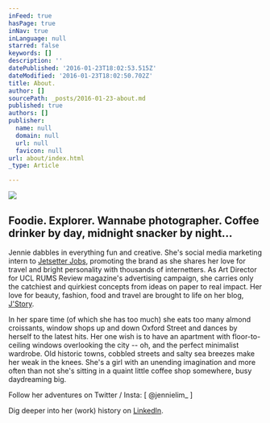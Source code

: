 ```yaml
---
inFeed: true
hasPage: true
inNav: true
inLanguage: null
starred: false
keywords: []
description: ''
datePublished: '2016-01-23T18:02:53.515Z'
dateModified: '2016-01-23T18:02:50.702Z'
title: ​About.
author: []
sourcePath: _posts/2016-01-23-about.md
published: true
authors: []
publisher:
  name: null
  domain: null
  url: null
  favicon: null
url: about/index.html
_type: Article

---
```

![](https://the-grid-user-content.s3-us-west-2.amazonaws.com/59d47464-255f-4a35-a8b0-840ffd009d72.jpg)

## Foodie. Explorer. Wannabe photographer. Coffee drinker by day, midnight snacker by night...

Jennie dabbles in everything fun and creative. She's social media marketing intern to [Jetsetter Jobs][0], promoting the brand as she shares her love for travel and bright personality with thousands of internetters. As Art Director for UCL RUMS Review magazine's advertising campaign, she carries only the catchiest and quirkiest concepts from ideas on paper to real impact. Her love for beauty, fashion, food and travel are brought to life on her blog, [J'Story][1].

In her spare time (of which she has too much) she eats too many almond croissants, window shops up and down Oxford Street and dances by herself to the latest hits. Her one wish is to have an apartment with floor-to-ceiling windows overlooking the city -- oh, and the perfect minimalist wardrobe. Old historic towns, cobbled streets and salty sea breezes make her weak in the knees.
She's a girl with an unending imagination and more often than not she's sitting in a quaint little coffee shop somewhere, busy daydreaming big.

Follow her adventures on Twitter / Insta: \[ @jennielim\_ \]

Dig deeper into her (work) history on [LinkedIn][2].

[0]: instagram.com/jetsetterjobs
[1]: jenilim.wordpress.com
[2]: https://www.linkedin.com/in/jenilim